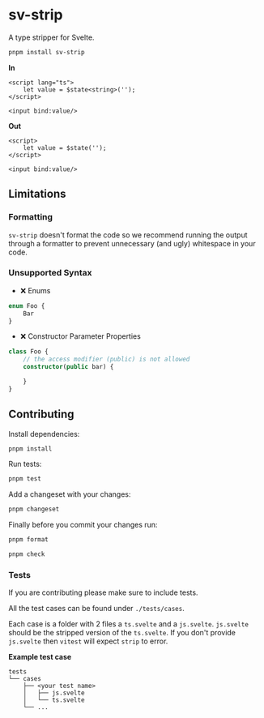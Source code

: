 # sv-strip

A type stripper for Svelte.

```sh
pnpm install sv-strip
```

**In**

```svelte
<script lang="ts">
    let value = $state<string>('');
</script>

<input bind:value/>
```

**Out**

```svelte
<script>
    let value = $state('');
</script>

<input bind:value/>
```

## Limitations

### Formatting
`sv-strip` doesn't format the code so we recommend running the output through a formatter to prevent unnecessary (and ugly) whitespace in your code.

### Unsupported Syntax

- ❌ Enums 
```ts
enum Foo {
    Bar
}
```
- ❌ Constructor Parameter Properties
```ts
class Foo {
    // the access modifier (public) is not allowed
    constructor(public bar) {

    }
}
```  

## Contributing

Install dependencies:

```sh
pnpm install
```

Run tests:

```sh
pnpm test
```

Add a changeset with your changes:
```sh
pnpm changeset
```

Finally before you commit your changes run:

```sh
pnpm format

pnpm check
```

### Tests

If you are contributing please make sure to include tests.

All the test cases can be found under `./tests/cases`.

Each case is a folder with 2 files a `ts.svelte` and a `js.svelte`. `js.svelte` should be the stripped version of the `ts.svelte`. If you don't provide `js.svelte` then `vitest` will expect `strip` to error.

**Example test case**
```
tests
└── cases
    ├── <your test name>
    │   ├── js.svelte
    │   └── ts.svelte
    └── ...
```